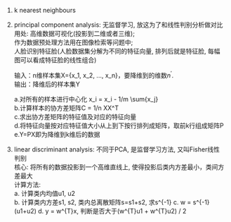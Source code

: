 1. k nearest neighbours

2. principal component analysis: 无监督学习, 放这为了和线性判别分析做对比
   用处: 高维数据可视化(投影到二维或者三维);  
        作为数据预处理方法用在图像检索等问题中;  
        人脸识别特征脸(人脸数据集分解为不同的特征向量, 排列后就是特征脸, 每幅图可以看成特征脸的线性组合)

   输入：n维样本集X={x_1, x_2, ..., x_n}，要降维到的维数$n^{'}$.  
   输出：降维后的样本集Y  
   
    a.对所有的样本进行中心化 x_i = x_i - 1/m \sum{x_j}  
    b.计算样本的协方差矩阵C = 1/n XX^T  
    c.求出协方差矩阵的特征值及对应的特征向量  
    d.将特征向量按对应特征值大小从上到下按行排列成矩阵，取前k行组成矩阵P  
    e.Y=PX即为降维到k维后的数据  

3. linear discriminant analysis: 不同于PCA, 是监督学习方法, 又叫Fisher线性判别    
   核心: 将所有的数据投影到一个高维直线上, 使得投影后类内方差最小，类间方差最大  
   计算方法:  
   a. 计算类内均值u1, u2  
   b. 计算类内方差s1, s2, 类内总离散矩阵s=s1+s2, 求s^{-1}
   c. w = s^{-1}(u1+u2)
   d. y = w^{T}x, 判断是否大于(w^{T}u1 + w^{T}u2) / 2
